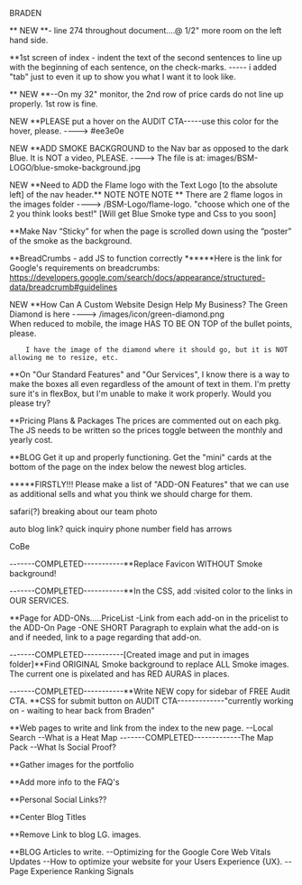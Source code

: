 BRADEN

\*\* NEW \*\*- line 274 throughout document....@ 1/2" more room on the left hand side.  

\*\*1st screen of index - indent the text of the second sentences to line up with the beginning of each sentence, on the check-marks. ----- i added "tab" just to even it up to show you what I want it to look like.

\*\* NEW \*\*--On my 32" monitor, the 2nd row of price cards do not line up properly. 1st row is fine.

NEW     \*\*PLEASE put a hover on the  AUDIT CTA-----use this color for the hover, please.  ----> #ee3e0e

NEW      \*\*ADD SMOKE BACKGROUND to the Nav bar as opposed to the dark Blue. It is NOT a video, PLEASE. 
 ----> The file is at:  images/BSM-LOGO/blue-smoke-background.jpg

NEW    \*\*Need to ADD the Flame logo with the Text Logo [to the absolute left] of the nav header.\*\*  NOTE NOTE NOTE \*\*  There are 2 flame logos in the images folder  ----> /BSM-Logo/flame-logo.          "choose which one of the 2 you think looks best!"      [Will get Blue Smoke type and Css to you soon]

\*\*Make Nav “Sticky” for when the page is scrolled down using the “poster” of the smoke as the background.

\*\*BreadCrumbs - add JS to function correctly
******Here is the link for Google's requirements on breadcrumbs: https://developers.google.com/search/docs/appearance/structured-data/breadcrumb#guidelines



NEW  \*\*How Can A Custom Website Design Help My Business?
        The Green Diamond is here  ---->  /images/icon/green-diamond.png  
        When reduced to mobile, the image HAS TO BE ON TOP of the bullet points, please.

        I have the image of the diamond where it should go, but it is NOT allowing me to resize, etc.

\*\*On "Our Standard Features" and "Our Services", I know there is a way to make the boxes all even regardless of the amount of text in them. I'm pretty sure it's in flexBox, but I'm unable to make it work properly. Would you please try?

\*\*Pricing Plans & Packages
The prices are commented out on each pkg. The JS needs to be written so the prices toggle between the monthly and yearly cost.

\*\*BLOG
Get it up and properly functioning.
Get the "mini" cards at the bottom of the page on the index below the newest blog articles.


**\***FIRSTLY!!! Please make a list of "ADD-ON Features" that we can use as additional sells and what you think we should charge for them.

safari(?) breaking about our team photo

auto
blog link?
quick inquiry phone number field has arrows

CoBe

-------COMPLETED-----------\*\*Replace Favicon WITHOUT Smoke background!

-------COMPLETED-----------\*\*In the CSS, add :visited color to the links in OUR SERVICES.

\*\*Page for ADD-ONs.....PriceList
-Link from each add-on in the pricelist to the ADD-On Page
-ONE SHORT Paragraph to explain what the add-on is and if needed, link to a page regarding that add-on.

-------COMPLETED-----------[Created image and put in images folder]\*\*Find ORIGINAL Smoke background to replace ALL Smoke images. The current one is pixelated and has RED AURAS in places. 

-------COMPLETED-----------\*\*Write NEW copy for sidebar of FREE Audit CTA.
\*\*CSS for submit button on AUDIT CTA-------------"currently working on - waiting to hear back from Braden"

\*\*Web pages to write and link from the index to the new page.
--Local Search
--What is a Heat Map
-------COMPLETED-------------The Map Pack
--What Is Social Proof?

\*\*Gather images for the portfolio

\*\*Add more info to the FAQ's

\*\*Personal Social Links??

\*\*Center Blog Titles

\*\*Remove Link to blog LG. images.

\*\*BLOG Articles to write.
--Optimizing for the Google Core Web Vitals Updates
--How to optimize your website for your Users Experience {UX}.
--Page Experience Ranking Signals
